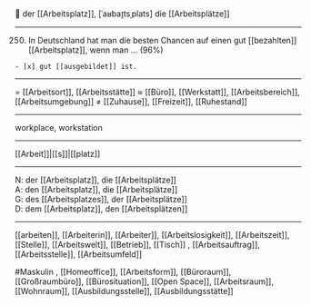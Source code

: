 🏢 der [[Arbeitsplatz]], [ˈaʁbaɪ̯tsˌplats]
die [[Arbeitsplätze]]

---

250. In Deutschland hat man die besten Chancen auf einen gut [[bezahlten]] [[Arbeitsplatz]], wenn man … (96%)


    - [x] gut [[ausgebildet]] ist.

---

= [[Arbeitsort]], [[Arbeitsstätte]]
≈ [[Büro]], [[Werkstatt]], [[Arbeitsbereich]], [[Arbeitsumgebung]]
≠ [[Zuhause]], [[Freizeit]], [[Ruhestand]]

---

workplace, workstation

---

[[Arbeit]]|[[s]]|[[platz]]

---

N: der [[Arbeitsplatz]], die [[Arbeitsplätze]]  
A: den [[Arbeitsplatz]], die [[Arbeitsplätze]]  
G: des [[Arbeitsplatzes]], der [[Arbeitsplätze]]  
D: dem [[Arbeitsplatz]], den [[Arbeitsplätzen]]

---

[[arbeiten]], [[Arbeiterin]], [[Arbeiter]], [[Arbeitslosigkeit]], [[Arbeitszeit]], [[Stelle]], [[Arbeitswelt]], [[Betrieb]], [[Tisch]]
, [[Arbeitsauftrag]], [[Arbeitsstelle]], [[Arbeitsumfeld]]

#Maskulin , [[Homeoffice]], [[Arbeitsform]], [[Büroraum]], [[Großraumbüro]], [[Bürosituation]], [[Open Space]], [[Arbeitsraum]], [[Wohnraum]], [[Ausbildungsstelle]], [[Ausbildungsstätte]]
